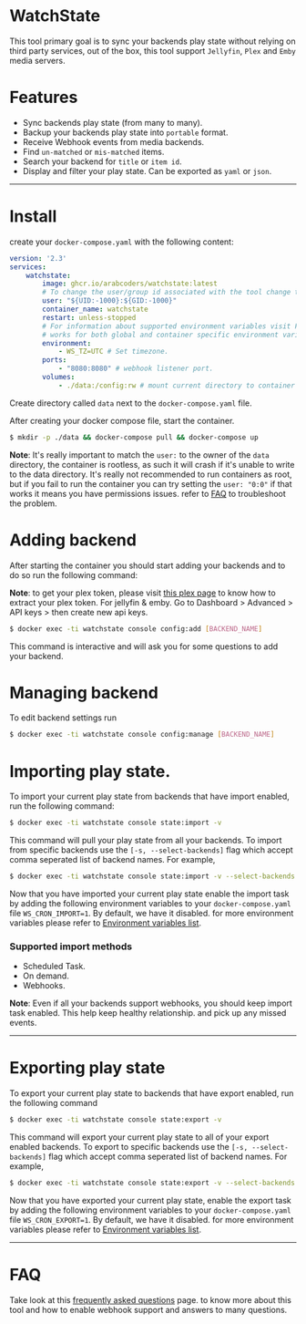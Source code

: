 # WatchState

This tool primary goal is to sync your backends play state without relying on third party services,
out of the box, this tool support `Jellyfin`, `Plex` and `Emby` media servers.

# Features

* Sync backends play state (from many to many).
* Backup your backends play state into `portable` format.
* Receive Webhook events from media backends.
* Find `un-matched` or `mis-matched` items.
* Search your backend for `title` or `item id`.
* Display and filter your play state. Can be exported as `yaml` or `json`.

----

# Install

create your `docker-compose.yaml` with the following content:

```yaml
version: '2.3'
services:
    watchstate:
        image: ghcr.io/arabcoders/watchstate:latest
        # To change the user/group id associated with the tool change the following line.
        user: "${UID:-1000}:${GID:-1000}"
        container_name: watchstate
        restart: unless-stopped
        # For information about supported environment variables visit FAQ page.
        # works for both global and container specific environment variables. 
        environment:
            - WS_TZ=UTC # Set timezone.
        ports:
            - "8080:8080" # webhook listener port.
        volumes:
            - ./data:/config:rw # mount current directory to container /config directory.
```

Create directory called `data` next to the `docker-compose.yaml` file.

After creating your docker compose file, start the container.

```bash
$ mkdir -p ./data && docker-compose pull && docker-compose up
```

**Note**: It's really important to match the `user:` to the owner of the `data` directory, the container is rootless, as
such it will crash if it's unable to write to the data directory. It's really not recommended to run containers as root,
but if you fail to run the container you can try setting the `user: "0:0"` if that works it means you have permissions
issues. refer to [FAQ](FAQ.md) to troubleshoot the problem.

# Adding backend

After starting the container you should start adding your backends and to do so run the following command:

**Note**: to get your plex token, please
visit [this plex page](https://support.plex.tv/articles/204059436-finding-an-authentication-token-x-plex-token/) to know
how to extract your plex token. For jellyfin & emby. Go to Dashboard > Advanced > API keys > then create new api keys.

```bash
$ docker exec -ti watchstate console config:add [BACKEND_NAME]
```

This command is interactive and will ask you for some questions to add your backend.

# Managing backend

To edit backend settings run

```bash
$ docker exec -ti watchstate console config:manage [BACKEND_NAME]
```

# Importing play state.

To import your current play state from backends that have import enabled, run the following command:

```bash
$ docker exec -ti watchstate console state:import -v
```

This command will pull your play state from all your backends. To import from specific backends use
the `[-s, --select-backends]` flag which accept comma seperated list of backend names. For example,

```bash
$ docker exec -ti watchstate console state:import -v --select-backends 'home_plex,home_jellyfin' 
```

Now that you have imported your current play state enable the import task by adding the following environment variables
to your `docker-compose.yaml` file `WS_CRON_IMPORT=1`. By default, we have it disabled. for more environment variables
please refer to [Environment variables list](FAQ.md#environment-variables).

### Supported import methods

* Scheduled Task.
* On demand.
* Webhooks.

**Note**: Even if all your backends support webhooks, you should keep import task enabled. This help keep healthy
relationship.
and pick up any missed events.

---

# Exporting play state

To export your current play state to backends that have export enabled, run the following command

```bash
$ docker exec -ti watchstate console state:export -v
```

This command will export your current play state to all of your export enabled backends. To export to
specific backends use the `[-s, --select-backends]` flag which accept comma seperated list of backend names. For
example,

```bash
$ docker exec -ti watchstate console state:export -v --select-backends 'home_plex,home_jellyfin' 
```

Now that you have exported your current play state, enable the export task by adding the following environment variables
to your `docker-compose.yaml` file `WS_CRON_EXPORT=1`. By default, we have it disabled. for more environment variables
please refer to [Environment variables list](FAQ.md#environment-variables).

---

# FAQ

Take look at this [frequently asked questions](FAQ.md) page. to know more about this tool and how to enable webhook
support and answers to many questions.
